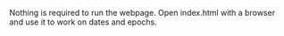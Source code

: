 Nothing is required to run the webpage. Open index.html with a browser and use it to work on dates and epochs.